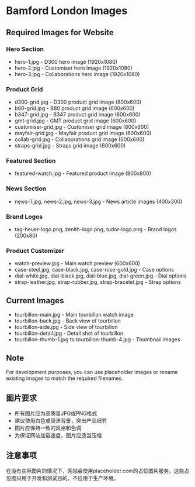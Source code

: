 # Bamford London Images

## Required Images for Website

### Hero Section
- hero-1.jpg - D300 hero image (1920x1080)
- hero-2.jpg - Customiser hero image (1920x1080)  
- hero-3.jpg - Collaborations hero image (1920x1080)

### Product Grid
- d300-grid.jpg - D300 product grid image (800x600)
- b80-grid.jpg - B80 product grid image (600x600)
- b347-grid.jpg - B347 product grid image (600x600)
- gmt-grid.jpg - GMT product grid image (600x600)
- customiser-grid.jpg - Customiser grid image (800x600)
- mayfair-grid.jpg - Mayfair product grid image (600x600)
- collab-grid.jpg - Collaborations grid image (600x600)
- straps-grid.jpg - Straps grid image (600x600)

### Featured Section
- featured-watch.jpg - Featured product image (800x800)

### News Section
- news-1.jpg, news-2.jpg, news-3.jpg - News article images (400x300)

### Brand Logos
- tag-heuer-logo.png, zenith-logo.png, tudor-logo.png - Brand logos (200x80)

### Product Customizer
- watch-preview.jpg - Main watch preview (600x600)
- case-steel.jpg, case-black.jpg, case-rose-gold.jpg - Case options
- dial-white.jpg, dial-black.jpg, dial-blue.jpg, dial-green.jpg - Dial options
- strap-leather.jpg, strap-rubber.jpg, strap-bracelet.jpg - Strap options

## Current Images
- tourbillon-main.jpg - Main tourbillon watch image
- tourbillon-back.jpg - Back view of tourbillon
- tourbillon-side.jpg - Side view of tourbillon  
- tourbillon-detail.jpg - Detail shot of tourbillon
- tourbillon-thumb-1.jpg to tourbillon-thumb-4.jpg - Thumbnail images

## Note
For development purposes, you can use placeholder images or rename existing images to match the required filenames.

## 图片要求

- 所有图片应为高质量JPG或PNG格式
- 建议使用白色或简洁背景，突出产品细节
- 图片应保持一致的风格和色调
- 为保证网站加载速度，图片应适当压缩

## 注意事项

在没有实际图片的情况下，网站会使用placeholder.com的占位图片服务。这些占位图只用于开发和测试目的，不应用于生产环境。 